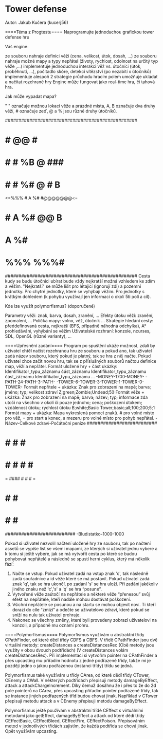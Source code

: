 Tower defense
=============
Autor: Jakub Kučera (kucerj56)

====Téma z Progtestu====
Naprogramujte jednoduchou grafickou tower defense hru

Váš engine:

ze souboru nahraje definici věží (cena, velikost, útok, dosah, ...)
ze souboru nahraje možné mapy a typy nepřátel (životy, rychlost, odolnost na určitý typ věže ,...)
implementuje jednoduchou interakci věž vs. útočníci (útok, proběhnutí, ...), počitadlo skóre, detekci vítězství (po nezabití x útočníků)
implementuje alespoň 2 strategie průchodu hracím polem
umožňuje ukládat a načítat rozehrané hry
Engine může fungovat jako real-time hra, či tahová hra.

Jak může vypadat mapa?

" " označuje možnou lokaci věže a prázdné místa, A, B označuje dva druhy věží, # označuje zeď, @ a % jsou různé druhy útočníků.


#################################################
#                        #       @@  #          #
#         #              #    %B  @  ###        #
#         #              #    %#  @    #    B   #
<=%%%     #              A    %#       #@@@@@@@<=
#         #              A    %#       @@   B   #
#                        A    %#                #
#                 %%%       %%%#                #
#################################################
Cesta kudy se budu útočníci ubírat bude vždy nejkratší možná vzhledem ke zdím a věžím. "Nejkratší" se může lišit pro létající (ignorují zdi) a pozemní jednotky. Pro chytré jednotky, které se vyhýbají věžím. Pro jednotky s krátkým dohledem (k pohybu využívají jen informaci o okolí 5ti polí a cíl).

Kde lze využít polymorfismus? (doporučené)

Parametry věží: znak, barva, dosah, zranění, ...
Efekty útoku věží: zranění, zpomalení, ...
Políčka mapy: volno, věž, útočník ...
Strategie hledání cesty: předdefinovaná cesta, nejkratší (BFS, případně náhodná odchylka), A* prohledávání, vyhýbání se věžím
Uživatelské rozhraní: konzole, ncurses, SDL, OpenGL (různé varianty), ...

====Upřesnění zadání====
Program po spuštění ukáže možnost, zdali by uživatel chtěl načíst rozehranou hru ze souboru a pokud ano, tak uživatel zadá název souboru, který pokud je platný, tak se hra z něj načte. Pokud uživatel chce začít novou hru, tak se z příslušných souborů načtou definice map, věží a nepřátel.
Formát uložené hry + část ukázky:
Identifikator_typu_záznamu část_záznamu Identifikator_typu_záznamu část_záznamu Identifikator_typu_záznamu …
-MONEY-1700-MONEY-
-PATH-24-PATH-3-PATH-
-TOWER-6-TOWER-3-TOWER-1-TOWER-0-TOWER-
Formát nepřítele + ukázka:
Znak pro zobrazení na mapě; barva; jméno; typ; velikost zdraví
Z;green;Zombie;Undead;50
Formát věže + ukázka:
Znak pro zobrazení na mapě; barva; název; typ; informace zda utočí na všechno v okolí či pouze jednoho; cena; poškození útokem; vzdálenost útoku; rychlost útoku
B;white;Basic Tower;basic;all;100;200;5;1
Formát mapy + ukázka:
Mapa vykreslená pomocí znaků. # pro volné místo pro věž, = pro start a konec, a mezeru pro volné místo pro pohyb nepřátel.
-Název-Celkové zdraví-Počáteční peníze
##########################
#      #  #      #       #
#      #  #  #   #       #
=      ####  #   #    #  =
#            #        #  #
#            #        #  #
##########################
-Bludistatko-1000-1000

Pokud si uživatel nezvolil načtení uložené hry ze souboru, tak po načtení assetů se vypíše list se všemi mapami, ze kterých si uživatel jednu vybere a k tomu si ještě vybere, jak se má vytvořit cesta po které se budou pohybovat nepřátelé a následně se spustí herní cyklus, který má několik fází:
1)	Načte se vstup. Pokud uživatel zadá na vstup znak 'c', tak následně zadá souřadnice a id věže které se má postavit. Pokud uživatel zadá znak 'q', tak se hra ukončí, po zadání 's' se hra uloží. Při zadání jakékoliv jiného znaku než 'c','s' a 'q' se hra “posune”.
2)	Vytvořené věže zaútočí na nepřátele a některé věže “přenesou” svůj efekt na nepřátele, kteří nadále mohou dostávat poškození.
3)	Všichni nepřátele se posunou a na startu se mohou objevit noví. Ti kteří dorazí do cíle “zmizí” a odečte se uživatelovo zdraví, které pokud se sníží na nulu tak uživatel prohraje.
4)	Nakonec se všechny změny, které byli provedeny zobrazí uživatelovi na konzoli, a případně mu oznámí prohru.

====Polymorfismus====
Polymorfismus využívám u abstraktní třídy CPathFinder, od které dědí třídy CDFS a CBFS. V třídě CPathFinder jsou dvě virtuální metody: createDistances a createDistancesRec (Obě metody jsou využity v obou dvouch podtřídách) (V createDistances volám createDistancesRec). Při implementaci si vytvořím pointer na CPathFinder a přes upcasting mu přiřadím hodnotu z jedné podřazené třídy, takže mi je později jedno o jakou podřazenou (instanci třídy) třídu se jedná.

Polymorfismus také využívám u třídy CArea, od které dědí třídy CTower, CEnemy a CWall. V některých podtřídách přepisuji metody damageByEffect, attack a attackChargeIncrement. Díky čemuž dosáhnu že i přes to že do 2d pole pointerů na CArea, přes upcasting přiřadím pointer podřazené třídy, tak se instance jiných podřazených tříd budou chovat jinak. Například v CTower přepisuji metodu attack a v CEnemy přepisuji metodu damageByEffect.

Polymorfismus ještě používám v abstraktní třídě CEffect s virtuálními metodami jako getEffect, damageByEffect a attack od které dědí třídy CEffectBasic, CEffectBleed, CEffectFire, CEffectPoison. Přepisováním metod v jednotlivých třídách zajistím, že každá podtřída se chová jinak. Opět využívám upcasting.
